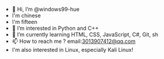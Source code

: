 - 👋 Hi, I’m @windows99-hue
- I'm chinese
- I'm fifteen
- 👀 I’m interested in Python and C++
- 🌱 I’m currently learning HTML, CSS, JavaScript, C#, Git, sh
- 📫 How to reach me ? email:3013907412@qq.com
- I'm also interested in Linux, especially Kali Linux!

<!---
windows99-hue/windows99-hue is a ✨ special ✨ repository because its `README.md` (this file) appears on your GitHub profile.
You can click the Preview link to take a look at your changes.
--->
